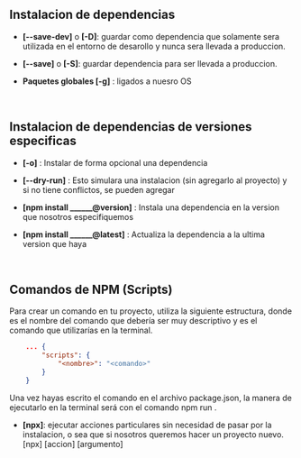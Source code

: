 ## **Instalacion de dependencias**

+ **[--save-dev]** o **[-D]**: guardar como dependencia que solamente sera utilizada en el entorno de desarollo y nunca sera llevada a produccion.

+ **[--save]** o **[-S]**: guardar dependencia para ser llevada a produccion.

+ **Paquetes globales [-g]** : ligados a nuesro OS
<br>

## **Instalacion de dependencias de versiones especificas**

+ **[-o]** : Instalar de forma opcional una dependencia

+ **[--dry-run]** : Esto simulara una instalacion (sin agregarlo al proyecto) y si no tiene conflictos, se pueden agregar

+ **[npm install ______@version]** : Instala una dependencia en la version que nosotros especifiquemos

+ **[npm install ______@latest]** : Actualiza la dependencia a la ultima version que haya
<br>

## **Comandos de NPM (Scripts)** ##

Para crear un comando en tu proyecto, utiliza la siguiente estructura, donde es el nombre del comando que debería ser muy descriptivo y es el comando que utilizarías en la terminal.

```json
	... { 
		"scripts": { 
			"<nombre>": "<comando>" 
		} 
	}
```

Una vez hayas escrito el comando en el archivo package.json, la manera de ejecutarlo en la terminal será con el comando npm run <nombre>.

+ **[npx]**: ejecutar acciones particulares sin necesidad de pasar por la instalacion, o sea que si nosotros queremos hacer un proyecto nuevo. [npx] [accion] [argumento]
